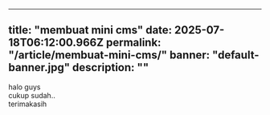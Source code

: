 ---
  title: "membuat mini cms"
  date: 2025-07-18T06:12:00.966Z
  permalink: "/article/membuat-mini-cms/"
  banner: "default-banner.jpg"
  description: ""
  ---
<p>halo guys<br>cukup sudah..<br>terimakasih</p>